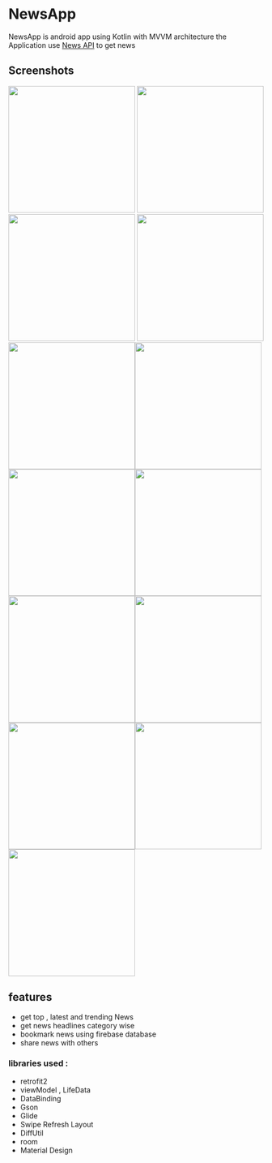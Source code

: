 # NewsApp 

NewsApp is android app using Kotlin with MVVM architecture
the Application use [News API](https://newsapi.org/) to get news

## Screenshots


<img src="https://res.cloudinary.com/dxohkfifk/image/upload/v1678813883/01_jjosyj.jpg" width="250"> <img src="https://res.cloudinary.com/dxohkfifk/image/upload/v1678813925/02_cnbztg.jpg" width="250"> <img src="https://res.cloudinary.com/dxohkfifk/image/upload/v1678813935/03_h5jxzm.jpg" width="250"> <img src="https://res.cloudinary.com/dxohkfifk/image/upload/v1678813962/04_zpdxo7.jpg" width="250"><img src="https://res.cloudinary.com/dxohkfifk/image/upload/v1678813970/05_ytiqip.jpg" width="250"><img src="https://res.cloudinary.com/dxohkfifk/image/upload/v1678813989/06_ipqoqj.jpg" width="250"><img src="https://res.cloudinary.com/dxohkfifk/image/upload/v1678813999/07_xxyopr.jpg" width="250"><img src="https://res.cloudinary.com/dxohkfifk/image/upload/v1678814010/08_uzf2fw.jpg" width="250"><img src="https://res.cloudinary.com/dxohkfifk/image/upload/v1678814020/09_fx6xls.jpg" width="250"><img src="https://res.cloudinary.com/dxohkfifk/image/upload/v1678814028/10_pdi3dk.jpg" width="250"><img src="https://res.cloudinary.com/dxohkfifk/image/upload/v1678814038/11_owrx9q.jpg" width="250"><img src="https://res.cloudinary.com/dxohkfifk/image/upload/v1678814047/12_nkbibv.jpg" width="250"><img src="https://res.cloudinary.com/dxohkfifk/image/upload/v1678814058/13_dyzlt3.jpg" width="250">


## features
- get top , latest and trending News
- get news headlines category wise
- bookmark news using firebase database
- share news with others


### libraries used :
- retrofit2
- viewModel , LifeData
- DataBinding
- Gson
- Glide
- Swipe Refresh Layout
- DiffUtil
- room
- Material Design
